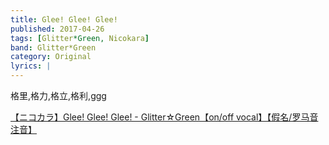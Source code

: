```yaml
---
title: Glee! Glee! Glee!
published: 2017-04-26
tags: [Glitter*Green, Nicokara]
band: Glitter*Green
category: Original
lyrics: |
---
```

格里,格力,格立,格利,ggg

<summary>
    <a href="https://www.bilibili.com/video/BV1UgYEzPEjB/">
        【ニコカラ】Glee! Glee! Glee! - Glitter☆Green【on/off vocal】【假名/罗马音注音】
    </a>
</summary>
